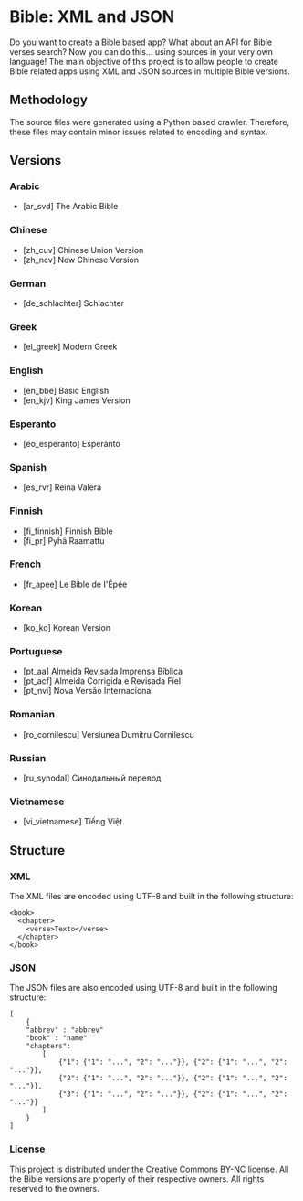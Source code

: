 # Bible: XML and JSON
Do you want to create a Bible based app? What about an API for Bible verses search? Now you can do this... using sources in your very own language! The main objective of this project is to allow people to create Bible related apps using XML and JSON sources in multiple Bible versions.

## Methodology
The source files were generated using a Python based crawler. Therefore, these files may contain minor issues related to encoding and syntax.

## Versions
### Arabic
* [ar_svd] The Arabic Bible

### Chinese
* [zh_cuv] Chinese Union Version
* [zh_ncv] New Chinese Version

### German
* [de_schlachter] Schlachter

### Greek
* [el_greek] Modern Greek

### English
* [en_bbe] Basic English
* [en_kjv] King James Version

### Esperanto
* [eo_esperanto] Esperanto

### Spanish
* [es_rvr] Reina Valera

### Finnish
* [fi_finnish] Finnish Bible
* [fi_pr] Pyhä Raamattu

### French
* [fr_apee] Le Bible de I'Épée

### Korean
* [ko_ko] Korean Version

### Portuguese
* [pt_aa] Almeida Revisada Imprensa Bíblica
* [pt_acf] Almeida Corrigida e Revisada Fiel
* [pt_nvi] Nova Versão Internacional

### Romanian
* [ro_cornilescu] Versiunea Dumitru Cornilescu

### Russian
* [ru_synodal] Синодальный перевод

### Vietnamese
* [vi_vietnamese] Tiếng Việt

## Structure
### XML
The XML files are encoded using UTF-8 and built in the following structure:
```
<book>
  <chapter>
    <verse>Texto</verse>
  </chapter>
</book>
```

### JSON
The JSON files are also encoded using UTF-8 and built in the following structure:
```
[
	{
	"abbrev" : "abbrev"
	"book" : "name"
	"chapters": 
		[
			{"1": {"1": "...", "2": "..."}}, {"2": {"1": "...", "2": "..."}},
			{"2": {"1": "...", "2": "..."}}, {"2": {"1": "...", "2": "..."}},
			{"3": {"1": "...", "2": "..."}}, {"2": {"1": "...", "2": "..."}}
		]
	}
]
```

### License
This project is distributed under the Creative Commons BY-NC license. All the Bible versions are property of their respective owners. All rights reserved to the owners.
